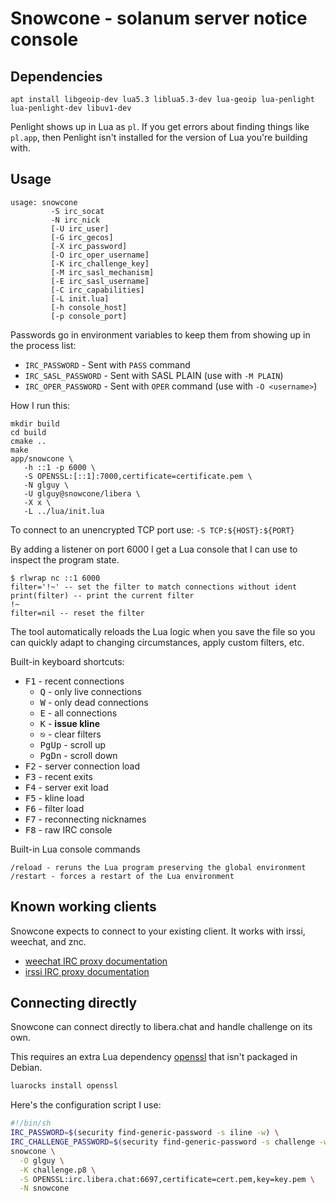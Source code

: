 # Snowcone - solanum server notice console

## Dependencies

```
apt install libgeoip-dev lua5.3 liblua5.3-dev lua-geoip lua-penlight lua-penlight-dev libuv1-dev
```

Penlight shows up in Lua as `pl`. If you get errors about finding things like `pl.app`, then Penlight isn't installed for the version of Lua you're building with.

## Usage

```
usage: snowcone
         -S irc_socat
         -N irc_nick
         [-U irc_user]
         [-G irc_gecos]
         [-X irc_password]
         [-O irc_oper_username]
         [-K irc_challenge_key]
         [-M irc_sasl_mechanism]
         [-E irc_sasl_username]
         [-C irc_capabilities]
         [-L init.lua]
         [-h console_host]
         [-p console_port]
```

Passwords go in environment variables to keep them from showing up in the process list:

- `IRC_PASSWORD` - Sent with `PASS` command
- `IRC_SASL_PASSWORD` - Sent with SASL PLAIN (use with `-M PLAIN`)
- `IRC_OPER_PASSWORD` - Sent with `OPER` command (use with `-O <username>`)

How I run this:

```
mkdir build
cd build
cmake ..
make
app/snowcone \
   -h ::1 -p 6000 \
   -S OPENSSL:[::1]:7000,certificate=certificate.pem \
   -N glguy \
   -U glguy@snowcone/libera \
   -X x \
   -L ../lua/init.lua
```

To connect to an unencrypted TCP port use: `-S TCP:${HOST}:${PORT}`

By adding a listener on port 6000 I get a Lua console that I can use to inspect the
program state.

```
$ rlwrap nc ::1 6000
filter='!~' -- set the filter to match connections without ident
print(filter) -- print the current filter
!~
filter=nil -- reset the filter
```

The tool automatically reloads the Lua logic when you save the file so you can
quickly adapt to changing circumstances, apply custom filters, etc.

Built-in keyboard shortcuts:

- <kbd>F1</kbd> - recent connections
  - <kbd>Q</kbd> - only live connections
  - <kbd>W</kbd> - only dead connections
  - <kbd>E</kbd> - all connections
  - <kbd>K</kbd> - **issue kline**
  - <kbd>⎋</kbd> - clear filters
  - <kbd>PgUp</kbd> - scroll up
  - <kbd>PgDn</kbd> - scroll down
- <kbd>F2</kbd> - server connection load
- <kbd>F3</kbd> - recent exits
- <kbd>F4</kbd> - server exit load
- <kbd>F5</kbd> - kline load
- <kbd>F6</kbd> - filter load
- <kbd>F7</kbd> - reconnecting nicknames
- <kbd>F8</kbd> - raw IRC console



Built-in Lua console commands

```
/reload - reruns the Lua program preserving the global environment
/restart - forces a restart of the Lua environment
```

## Known working clients

Snowcone expects to connect to your existing client. It works with irssi, weechat, and znc.

- [weechat IRC proxy documentation](https://weechat.org/files/doc/stable/weechat_user.en.html#relay_irc_proxy)
- [irssi IRC proxy documentation](https://github.com/irssi/irssi/blob/master/docs/proxy.txt)

## Connecting directly

Snowcone can connect directly to libera.chat and handle challenge on its own.

This requires an extra Lua dependency [openssl](https://github.com/zhaozg/lua-openssl) that isn't packaged in Debian.

```sh
luarocks install openssl
```

Here's the configuration script I use:

```sh
#!/bin/sh
IRC_PASSWORD=$(security find-generic-password -s iline -w) \
IRC_CHALLENGE_PASSWORD=$(security find-generic-password -s challenge -w) \
snowcone \
  -O glguy \
  -K challenge.p8 \
  -S OPENSSL:irc.libera.chat:6697,certificate=cert.pem,key=key.pem \
  -N snowcone
```
